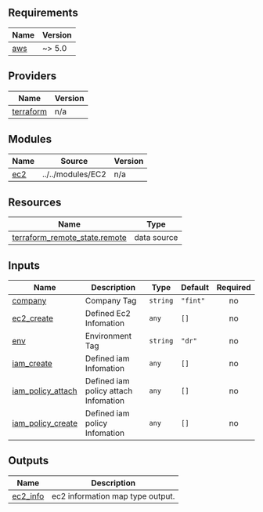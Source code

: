 <!-- BEGIN_TF_DOCS -->
## Requirements

| Name | Version |
|------|---------|
| <a name="requirement_aws"></a> [aws](#requirement\_aws) | ~> 5.0 |

## Providers

| Name | Version |
|------|---------|
| <a name="provider_terraform"></a> [terraform](#provider\_terraform) | n/a |

## Modules

| Name | Source | Version |
|------|--------|---------|
| <a name="module_ec2"></a> [ec2](#module\_ec2) | ../../modules/EC2 | n/a |

## Resources

| Name | Type |
|------|------|
| [terraform_remote_state.remote](https://registry.terraform.io/providers/hashicorp/terraform/latest/docs/data-sources/remote_state) | data source |

## Inputs

| Name | Description | Type | Default | Required |
|------|-------------|------|---------|:--------:|
| <a name="input_company"></a> [company](#input\_company) | Company Tag | `string` | `"fint"` | no |
| <a name="input_ec2_create"></a> [ec2\_create](#input\_ec2\_create) | Defined Ec2 Infomation | `any` | `[]` | no |
| <a name="input_env"></a> [env](#input\_env) | Environment Tag | `string` | `"dr"` | no |
| <a name="input_iam_create"></a> [iam\_create](#input\_iam\_create) | Defined iam Infomation | `any` | `[]` | no |
| <a name="input_iam_policy_attach"></a> [iam\_policy\_attach](#input\_iam\_policy\_attach) | Defined iam policy attach Infomation | `any` | `[]` | no |
| <a name="input_iam_policy_create"></a> [iam\_policy\_create](#input\_iam\_policy\_create) | Defined iam policy Infomation | `any` | `[]` | no |

## Outputs

| Name | Description |
|------|-------------|
| <a name="output_ec2_info"></a> [ec2\_info](#output\_ec2\_info) | ec2 information map type output. |
<!-- END_TF_DOCS -->